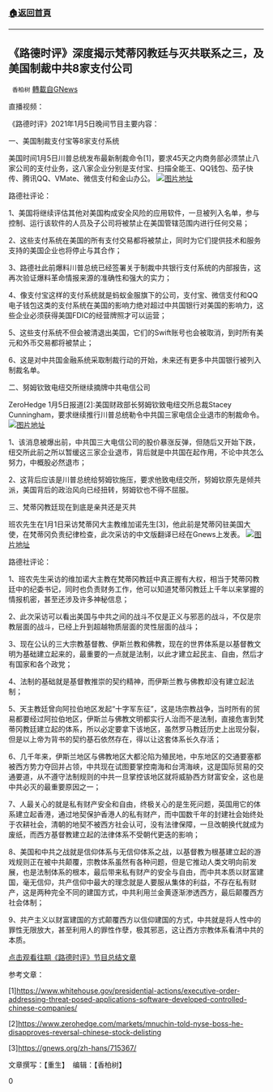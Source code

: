 ###  [:house:返回首頁](https://github.com/ourhimalayas/txt)
---

## 《路德时评》深度揭示梵蒂冈教廷与灭共联系之三，及美国制裁中共8家支付公司
` 香柏树` [轉載自GNews](https://gnews.org/zh-hans/719289/)

直播视频：



《路德时评》2021年1月5日晚间节目主要内容：

一、美国制裁支付宝等8家支付系统

美国时间1月5日川普总统发布最新制裁命令[1]，要求45天之内商务部必须禁止八家公司的支付业务，这八家企业分别是支付宝、扫描全能王、QQ钱包、茄子快传、腾讯QQ、VMate、微信支付和金山办公。
![]()![](https://gnews.org/wp-content/uploads/2021/01/制裁银行系统.png)[图片地址](https://www.whitehouse.gov/presidential-actions/executive-order-addressing-threat-posed-applications-software-developed-controlled-chinese-companies/)


路德社评论：

1、美国将继续评估其他对美国构成安全风险的应用软件，一旦被列入名单，参与控制、运行该软件的人员及子公司将被禁止在美国管辖范围内进行任何交易；

2、这些支付系统在美国的所有支付交易都将被禁止，同时为它们提供技术和服务支持的美国企业也将停止与其合作；

3、路德社此前爆料川普总统已经签署关于制裁中共银行支付系统的内部报告，这再次验证爆料革命情报来源的准确性和强大的实力；

4、像支付宝这样的支付系统就是蚂蚁金服旗下的公司，支付宝、微信支付和QQ电子钱包这类的支付系统在美国的影响力绝对超过中共国银行对美国的影响力，这些企业必须获得美国FDIC的经营牌照才可以运营；

5、这些支付系统不但会被清退出美国，它们的Swift账号也会被取消，到时所有美元和外币交易都将被禁止；

6、这是对中共国金融系统采取制裁行动的开始，未来还有更多中共国银行被列入制裁名单。

二、努姆钦致电纽交所继续摘牌中共电信公司

ZeroHedge 1月5日报道[2]:美国财政部长努姆钦致电纽交所总裁Stacey Cunningham，要求继续推行川普总统勒令中共国三家电信企业退市的制裁命令。
![]()![](https://gnews.org/wp-content/uploads/2021/01/退市.png)[图片地址](https://www.zerohedge.com/markets/mnuchin-told-nyse-boss-he-disapproves-reversal-chinese-stock-delisting)


1、该消息被爆出前，中共国三大电信公司的股价暴涨反弹，但随后又开始下跌，纽交所此前之所以暂缓这三家企业退市，背后就是中共国在起作用，不论中共怎么努力，中概股必然退市；

2、这背后应该是川普总统给努姆钦施压，要求他致电纽交所，努姆钦原先是倾共派，美国背后的政治风向已经扭转，努姆钦也不得不屈服。

三、梵蒂冈教廷现在到底是亲共还是灭共

班农先生在1月1日采访梵蒂冈大主教维加诺先生[3]，他此前是梵蒂冈驻美国大使，在梵蒂冈负责纪律检查，此次采访的中文版翻译已经在Gnews上发表。
![]()![](https://gnews.org/wp-content/uploads/2021/01/维加诺.jpg)[图片地址](https://gnews.org/wp-content/uploads/2021/01/%E7%BB%B4%E5%8A%A0%E8%AF%BA-1536x1077.jpg)


路德社评论：

1、班农先生采访的维加诺大主教在梵蒂冈教廷中真正握有大权，相当于梵蒂冈教廷中的纪委书记，同时也负责财务工作，他可以知道梵蒂冈教廷上千年以来掌握的情报机密，甚至还涉及许多神秘信息；

2、此次采访可以看出美国与中共之间的战斗不仅是正义与邪恶的战斗，不仅是宗教层面的战斗，已经上升到超越物质层面的灵性层面的战斗；

3、现在公认的三大宗教基督教、伊斯兰教和佛教，现在的世界体系是以基督教文明为基础建立起来的，最重要的一点就是法制，以此才建立起民主、自由，然后才有国家和各个政党；

4、法制的基础就是基督教推崇的契约精神，而伊斯兰教与佛教却没有建立起法制；

5、天主教廷曾向阿拉伯地区发起“十字军东征”，这是场宗教战争，当时所有的贸易都要经过阿拉伯地区，伊斯兰与佛教文明都实行人治而不是法制，直接危害到梵蒂冈教廷建立起的体系，所以必定要拿下该地区，虽然罗马教廷历史上出现分裂，但是以上帝为背书的契约基石依然存在，得以让这套体系长久存活；

6、几千年来，伊斯兰地区与佛教地区大都沦陷为殖民地，中东地区的交通要塞都被西方势力夺回并占领，中共现在试图要掌控南海和台湾海峡，这是国际贸易的交通要道，从不遵守法制规则的中共一旦掌控该地区就将威胁西方财富安全，这也是中共必灭的最重要原因之一；

7、人最关心的就是私有财产安全和自由，终极关心的是生死问题，英国用它的体系建立起香港，通过地契保护香港人的私有财产，而中国数千年的封建社会始终处于农耕社会，清朝的地契不被西方社会认可，没有法律保障，一旦改朝换代就成为废纸，而西方基督教建立起的法律体系不受朝代更迭的影响；

8、美国和中共之战就是信仰体系与无信仰体系之战，以基督教为根基建立起的游戏规则正在被中共颠覆，宗教体系虽然有各种问题，但是它推动人类文明向前发展，也是法制体系的根本，最后带来私有财产的安全与自由，而中共本质以财富建国，毫无信仰，共产信仰中最大的理念就是人要服从集体的利益，不存在私有财产，这是两种完全不同的建国方式，中共利用兰金黄逐渐渗透西方，最后颠覆西方社会体制；

9、共产主义以财富建国的方式颠覆西方以信仰建国的方式，中共就是将人性中的罪性无限放大，甚至利用人的罪性作孽，极其邪恶，这让西方宗教体系看清中共的本质。

[点击观看往期《路德时评》节目总结文章](https://gnews.org/zh-hans/author/harmony/)

参考文章：

[1]https://www.whitehouse.gov/presidential-actions/executive-order-addressing-threat-posed-applications-software-developed-controlled-chinese-companies/

[2]https://www.zerohedge.com/markets/mnuchin-told-nyse-boss-he-disapproves-reversal-chinese-stock-delisting

[3]https://gnews.org/zh-hans/715367/

文章撰写：【重生】  编辑：【香柏树】

0
